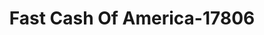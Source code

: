 ---
f_zip-code: 44811
f_state-code: OH
title: Fast Cash Of America-17806
f_phone: 419-443-1800
f_city-only: Bellevue
f_address: 855 W Main Street Ste B Bellevue
f_location-unique-id: '17806'
slug: fast-cash-of-america-17806
updated-on: '2024-05-30T13:46:58.046Z'
created-on: '2024-05-30T13:36:59.803Z'
published-on: '2024-05-30T13:54:32.469Z'
f_city-state: cms/city/bellevue-oh.md
f_company: cms/company/fast-cash-of-america.md
f_state: cms/state/ohio.md
layout: '[payday-loan].html'
tags: payday-loan
---